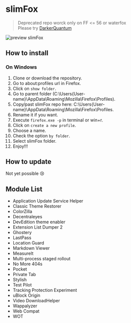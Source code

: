 # slimFox
>    Deprecated repo worck only on FF <= 56 or waterfox   
>    Please try [DarkerQuantum](https://addons.mozilla.org/fr/firefox/addon/darkerquantum/)   


![preview slimFox](/screenShoot.jpg)

## How to install

### On Windows

1. Clone or download the repository.
2. Go to  about:profiles url in Firefox.
3. Click on `show folder`.
4. Go to parent folder (C:\Users\{User-name}\AppData\Roaming\Mozilla\Firefox\Profiles\).
5. Copy/past slimFox repo here: C:\Users\{User-name}\AppData\Roaming\Mozilla\Firefox\Profiles\.
6. Rename it if you want.
7. Execute `firefox.exe -p` in terminal or win+r.
8. Click on `create a new profile`.
10. Choose a name.
11. Check the option `by folder`.
12. Select slimFox folder.
13. Enjoy!!!

## How to update

Not yet possible :cry:

## Module List

* Application Update Service Helper
* Classic Theme Restorer
* ColorZilla
* Decentraleyes
* DevEdition theme enabler
* Extension List Dumper 2
* Ghostery
* LastPass
* Location Guard
* Markdown Viewer
* MeasureIt
* Multi-process staged rollout
* No More 404s
* Pocket
* Private Tab
* Stylish
* Test Pilot
* Tracking Protection Experiment
* uBlock Origin
* Video DownloadHelper
* Wappalyzer
* Web Compat
* WOT
